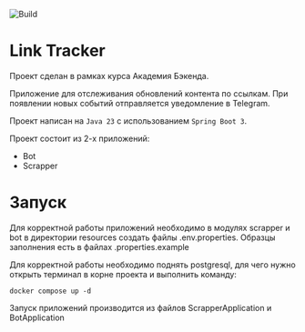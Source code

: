 ![Build](https://github.com/central-university-dev/backend-academy-2025-spring-template/actions/workflows/build.yaml/badge.svg)

# Link Tracker

Проект сделан в рамках курса Академия Бэкенда.

Приложение для отслеживания обновлений контента по ссылкам.
При появлении новых событий отправляется уведомление в Telegram.

Проект написан на `Java 23` с использованием `Spring Boot 3`.

Проект состоит из 2-х приложений:
* Bot
* Scrapper

# Запуск

Для корректной работы приложений необходимо в модулях scrapper и bot в директории resources
создать файлы .env.properties. Образцы заполнения есть в файлах .properties.example

Для корректной работы необходимо поднять postgresql, для чего нужно открыть терминал в корне проекта и выполнить команду:
```shell
docker compose up -d
```

Запуск приложений производится из файлов ScrapperApplication и BotApplication
